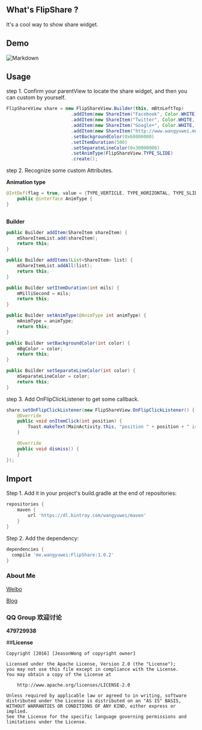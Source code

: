 ## What's FlipShare ?
It's a cool way to show share widget.

## Demo

![Markdown](https://raw.githubusercontent.com/jeasonwong/FlipShare/master/screenshots/flipshare.gif)

## Usage

step 1. Confirm your parentView to locate the share widget, and then you can custom by yourself.

```java
FlipShareView share = new FlipShareView.Builder(this, mBtnLeftTop)
                        .addItem(new ShareItem("Facebook", Color.WHITE, 0xff43549C, BitmapFactory.decodeResource(getResources(), R.mipmap.ic_facebook)))
                        .addItem(new ShareItem("Twitter", Color.WHITE, 0xff4999F0, BitmapFactory.decodeResource(getResources(), R.mipmap.ic_twitter)))
                        .addItem(new ShareItem("Google+", Color.WHITE, 0xffD9392D, BitmapFactory.decodeResource(getResources(), R.mipmap.ic_google)))
                        .addItem(new ShareItem("http://www.wangyuwei.me", Color.WHITE, 0xff57708A))
                        .setBackgroundColor(0x60000000)
                        .setItemDuration(500)
                        .setSeparateLineColor(0x30000000)
                        .setAnimType(FlipShareView.TYPE_SLIDE)
                        .create();
```
step 2. Recognize some custom Attributes.

**Animation type**

```java
@IntDef(flag = true, value = {TYPE_VERTICLE, TYPE_HORIZONTAL, TYPE_SLIDE})
    public @interface AnimType {
}
   
```

**Builder**

```java
public Builder addItem(ShareItem shareItem) {
    mShareItemList.add(shareItem);
    return this;
}

public Builder addItems(List<ShareItem> list) {
    mShareItemList.addAll(list);
    return this;
}

public Builder setItemDuration(int mils) {
    mMilliSecond = mils;
    return this;
}

public Builder setAnimType(@AnimType int animType) {
    mAnimType = animType;
    return this;
}

public Builder setBackgroundColor(int color) {
    mBgColor = color;
    return this;
}

public Builder setSeparateLineColor(int color) {
    mSeparateLineColor = color;
    return this;
}
```

step 3. Add OnFlipClickListener to get some callback.

```java
share.setOnFlipClickListener(new FlipShareView.OnFlipClickListener() {
    @Override
    public void onItemClick(int position) {
        Toast.makeText(MainActivity.this, "position " + position + " is clicked.", Toast.LENGTH_SHORT).show();
    }

    @Override
    public void dismiss() {
    }
});
```

## Import

Step 1. Add it in your project's build.gradle at the end of repositories:

```gradle
repositories {
    maven {
        url 'https://dl.bintray.com/wangyuwei/maven'
    }
}
```

Step 2. Add the dependency:

```gradle
dependencies {
  compile 'me.wangyuwei:FlipShare:1.0.2'
}
```

### About Me

[Weibo](http://weibo.com/WongYuwei)

[Blog](http://www.wangyuwei.me)

### QQ Group 欢迎讨论

**479729938**

##**License**

```license
Copyright [2016] [JeasonWong of copyright owner]

Licensed under the Apache License, Version 2.0 (the "License");
you may not use this file except in compliance with the License.
You may obtain a copy of the License at

    http://www.apache.org/licenses/LICENSE-2.0

Unless required by applicable law or agreed to in writing, software
distributed under the License is distributed on an "AS IS" BASIS,
WITHOUT WARRANTIES OR CONDITIONS OF ANY KIND, either express or implied.
See the License for the specific language governing permissions and
limitations under the License.
```